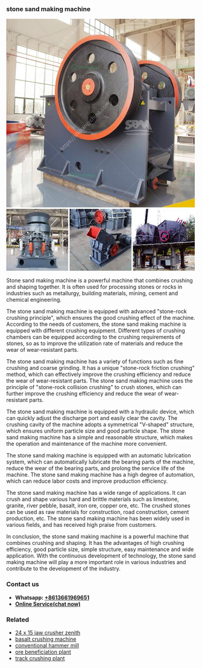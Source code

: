 <h3>stone sand making machine</h3><img src='1706767288.jpg' alt=''><p>Stone sand making machine is a powerful machine that combines crushing and shaping together. It is often used for processing stones or rocks in industries such as metallurgy, building materials, mining, cement and chemical engineering.</p><p>The stone sand making machine is equipped with advanced "stone-rock crushing principle", which ensures the good crushing effect of the machine. According to the needs of customers, the stone sand making machine is equipped with different crushing equipment. Different types of crushing chambers can be equipped according to the crushing requirements of stones, so as to improve the utilization rate of materials and reduce the wear of wear-resistant parts.</p><p>The stone sand making machine has a variety of functions such as fine crushing and coarse grinding. It has a unique "stone-rock friction crushing" method, which can effectively improve the crushing efficiency and reduce the wear of wear-resistant parts. The stone sand making machine uses the principle of "stone-rock collision crushing" to crush stones, which can further improve the crushing efficiency and reduce the wear of wear-resistant parts.</p><p>The stone sand making machine is equipped with a hydraulic device, which can quickly adjust the discharge port and easily clear the cavity. The crushing cavity of the machine adopts a symmetrical "V-shaped" structure, which ensures uniform particle size and good particle shape. The stone sand making machine has a simple and reasonable structure, which makes the operation and maintenance of the machine more convenient.</p><p>The stone sand making machine is equipped with an automatic lubrication system, which can automatically lubricate the bearing parts of the machine, reduce the wear of the bearing parts, and prolong the service life of the machine. The stone sand making machine has a high degree of automation, which can reduce labor costs and improve production efficiency.</p><p>The stone sand making machine has a wide range of applications. It can crush and shape various hard and brittle materials such as limestone, granite, river pebble, basalt, iron ore, copper ore, etc. The crushed stones can be used as raw materials for construction, road construction, cement production, etc. The stone sand making machine has been widely used in various fields, and has received high praise from customers.</p><p>In conclusion, the stone sand making machine is a powerful machine that combines crushing and shaping. It has the advantages of high crushing efficiency, good particle size, simple structure, easy maintenance and wide application. With the continuous development of technology, the stone sand making machine will play a more important role in various industries and contribute to the development of the industry.</p><h3>Contact us</h3><ul><li><strong>Whatsapp:&nbsp;<a href="https://wa.me/8613661969651">+8613661969651</a></strong></li><li><a href="https://swt.shibang-china.com/?git&amp;zhl&amp;stone sand making machine"><strong>Online Service(chat now)</strong></a></li></ul><h3>Related</h3><ul><li><a href='24 x 15 jaw crusher zenith.md'>24 x 15 jaw crusher zenith</a></li><li><a href='basalt crushing machine.md'>basalt crushing machine</a></li><li><a href='conventional hammer mill.md'>conventional hammer mill</a></li><li><a href='ore beneficiation plant.md'>ore beneficiation plant</a></li><li><a href='track crushing plant.md'>track crushing plant</a></li></ul>